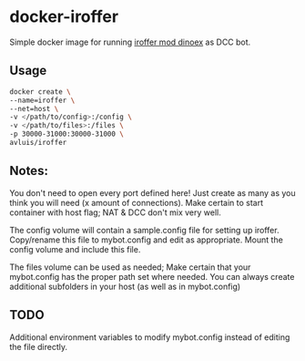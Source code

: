 # docker-iroffer

Simple docker image for running [iroffer mod dinoex][iroffer-dinoex] as DCC bot.

## Usage

```bash
docker create \
--name=iroffer \
--net=host \
-v </path/to/config>:/config \
-v </path/to/files>:/files \
-p 30000-31000:30000-31000 \
avluis/iroffer
```

## Notes:
You don't need to open every port defined here!
Just create as many as you think you will need (x amount of connections).
Make certain to start container with host flag; NAT & DCC don't mix very well.

The config volume will contain a sample.config file for setting up iroffer.
Copy/rename this file to mybot.config and edit as appropriate.
Mount the config volume and include this file.

The files volume can be used as needed;
Make certain that your mybot.config has the proper path set where needed.
You can always create additional subfolders in your host (as well as in mybot.config)


## TODO
Additional environment variables to modify mybot.config instead of editing the file directly.


[iroffer-dinoex]: http://iroffer.dinoex.net/
